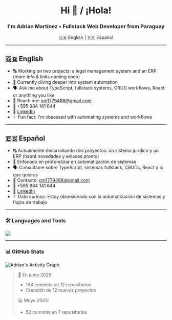 <h1 align="center">Hi 👋 / ¡Hola!</h1>
<h3 align="center">I'm Adrian Martínez • Fullstack Web Developer from Paraguay</h3>

<p align="center">
  🇬🇧 English | 🇪🇸 Español
</p>

---

## 🇬🇧 English

- 🔠 Working on two projects: a legal management system and an ERP (more info & links coming soon)
- 🌱 Currently diving deeper into system automation
- 🗣️ Ask me about TypeScript, fullstack systems, CRUD workflows, React or anything you like
- 📧 Reach me: om1779468@gmail.com
- 📱 +595 984 141 644
- 🔗 [LinkedIn](https://www.linkedin.com/in/adrian-martinez)
- ✨ Fun fact: I'm obsessed with automating systems and workflows

---

## 🇪🇸 Español

- 🔠 Actualmente desarrollando dos proyectos: un sistema jurídico y un ERP (habrá novedades y enlaces pronto)
- 🌱 Enfocado en profundizar en automatización de sistemas
- 🗣️ Consultame sobre TypeScript, sistemas fullstack, CRUDs, React o lo que quieras
- 📧 Contacto: om1779468@gmail.com
- 📱 +595 984 141 644
- 🔗 [LinkedIn](https://www.linkedin.com/in/adrian-martinez)
- ✨ Dato curioso: Estoy obsesionado con la automatización de sistemas y flujos de trabajo

---

### 🛠️ Languages and Tools  
<p align="left">
  <img src="https://skillicons.dev/icons?i=js,ts,react,nodejs,express,postgres,sqlite,reactnative,html,css,tailwind,github,vscode&theme=dark" />
</p>

---

### 📊 GitHub Stats  
![Adrian's Activity Graph](https://github-readme-activity-graph.vercel.app/graph?username=VarDevCoder&area=true&theme=github-dark&custom_title=GitHub%20Activity%20Graph)
> 🚀 En junio 2025:
> - 164 commits en 12 repositorios  
> - Creación de 12 nuevos proyectos  
>
> 💻 Mayo 2025:
> - 52 commits en 7 repositorios  
